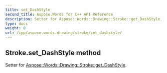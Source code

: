 ```yaml
---
title: set_DashStyle
second_title: Aspose.Words for C++ API Reference
description: Setter for Aspose::Words::Drawing::Stroke::get_DashStyle. 
type: docs
weight: 0
url: /cpp/aspose.words.drawing/stroke/set_dashstyle/
---
```

## Stroke.set_DashStyle method


Setter for [Aspose::Words::Drawing::Stroke::get_DashStyle](./get_dashstyle/).

